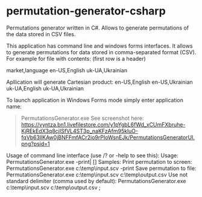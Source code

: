 permutation-generator-csharp
============================

Permutations generator written in C#. Allows to generate permutations of the data stored in CSV files.

This application has command line and windows forms interfaces.
It allows to generate permutations for data stored in comma-separated format (CSV). For example for file with contents:
(first row is a header)

market,language
en-US,English
uk-UA,Ukrainian

Apllication will generate Cartesian product: 
en-US,English
en-US,Ukrainian
uk-UA,English
uk-UA,Ukrainian

To launch application in Windows Forms mode simply enter application name: 
> PermutationsGenerator.exe
See screenshot here: https://vyntza.bn1.livefilestore.com/y1pYgbL6fWd_xCUmFXbruhe-KjREkEdX3q8cjISfVL4ST3p_naKFzAfm95kluO-fqVb63llKAw0jBNFFmfACr2io9rPIoWsnEJk/PermutationsGeneratorUI.png?psid=1

Usage of command line interface (use /? or -help to see this): 
Usage: PermutationsGenerator.exe <inputCsvFile> -print|<resultFileName> [<delimiter>]
Samples:
        Print permutation to screen:
                PermutationsGenerator.exe c:\temp\input.scv -print
        Save permutation to file:
                PermutationsGenerator.exe c:\temp\input.scv c:\temp\output.csv
        Use not standard delimiter (comma used by default):
                PermutationsGenerator.exe c:\temp\input.scv c:\temp\output.csv ;
